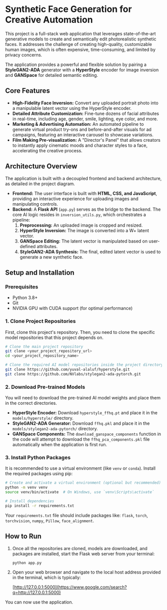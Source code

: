 # Synthetic Face Generation for Creative Automation

This project is a full-stack web application that leverages state-of-the-art generative models to create and semantically edit photorealistic synthetic faces. It addresses the challenge of creating high-quality, customizable human images, which is often expensive, time-consuming, and limited by privacy concerns.

The application provides a powerful and flexible solution by pairing a **StyleGAN2-ADA** generator with a **HyperStyle** encoder for image inversion and **GANSpace** for detailed semantic editing.

## Core Features

  * **High-Fidelity Face Inversion:** Convert any uploaded portrait photo into a manipulable latent vector using the HyperStyle encoder.
  * **Detailed Attribute Customization:** Fine-tune dozens of facial attributes in real-time, including age, gender, smile, lighting, eye color, and more.
  * **Marketing & Advertising Automation:** An automated pipeline to generate virtual product try-ons and before-and-after visuals for ad campaigns, featuring an interactive carousel to showcase variations.
  * **Film Making Pre-visualization:** A "Director's Panel" that allows creators to instantly apply cinematic moods and character styles to a face, accelerating the creative process.

## Architecture Overview

The application is built with a decoupled frontend and backend architecture, as detailed in the project diagram.

  * **Frontend:** The user interface is built with **HTML, CSS, and JavaScript**, providing an interactive experience for uploading images and manipulating controls.
  * **Backend:** A **Flask API** (`app.py`) serves as the bridge to the backend. The core AI logic resides in `inversion_utils.py`, which orchestrates a pipeline:
    1.  **Preprocessing:** An uploaded image is cropped and resized.
    2.  **HyperStyle Inversion:** The image is converted into a W+ latent vector.
    3.  **GANSpace Editing:** The latent vector is manipulated based on user-defined attributes.
    4.  **StyleGAN2-ADA Synthesis:** The final, edited latent vector is used to generate a new synthetic face.

## Setup and Installation

### Prerequisites

  * Python 3.8+
  * Git
  * NVIDIA GPU with CUDA support (for optimal performance)

### 1\. Clone Project Repositories

First, clone this project's repository. Then, you need to clone the specific model repositories that this project depends on.

```bash
# Clone the main project repository
git clone <your_project_repository_url>
cd <your_project_repository_name>

# Clone the required AI model repositories inside the project directory
git clone https://github.com/yuval-alaluf/hyperstyle.git
git clone https://github.com/NVlabs/stylegan2-ada-pytorch.git
```

### 2\. Download Pre-trained Models

You will need to download the pre-trained AI model weights and place them in the correct directories.

  * **HyperStyle Encoder:** Download `hyperstyle_ffhq.pt` and place it in the `models/hyperstyle/` directory.
  * **StyleGAN2-ADA Generator:** Download `ffhq.pkl` and place it in the `models/stylegan2-ada-pytorch/` directory.
  * **GANSpace Components:** The `download_ganspace_components` function in the code will attempt to download the `ffhq_pca_components.pkl` file automatically when the application is first run.

### 3\. Install Python Packages

It is recommended to use a virtual environment (like `venv` or `conda`). Install the required packages using pip:

```bash
# Create and activate a virtual environment (optional but recommended)
python -m venv venv
source venv/bin/activate  # On Windows, use `venv\Scripts\activate`

# Install dependencies
pip install -r requirements.txt
```

Your `requirements.txt` file should include packages like: `flask`, `torch`, `torchvision`, `numpy`, `Pillow`, `face_alignment`.

## How to Run

1.  Once all the repositories are cloned, models are downloaded, and packages are installed, start the Flask web server from your terminal:

    ```bash
    python app.py
    ```

2.  Open your web browser and navigate to the local host address provided in the terminal, which is typically:

    [http://127.0.0.1:5000](https://www.google.com/search?q=http://127.0.0.1:5000)

You can now use the application.
